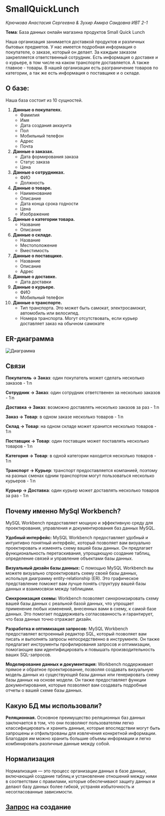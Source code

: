 # SmallQuickLunch
_Крючкова Анастасия Сергеевна & Зухир Амира Саидовна ИВТ 2-1_

__Тема__: База данных онлайн магазина продуктов Small Quick Lunch

Наша организация занимается доставкой продуктов и различных бытовых предметов. У нас имеется подробная информация о покупателе, о заказе, который он делает. За каждым заказом закрепляется ответственный сотрудник. Есть информация о доставке и о курьере, в том числе на каком транспорте доставляется. А также главное - товары. В нашей организации есть разграничение товаров по категории, а так же есть информация о поставщике и о складе.

## О базе:
Наша база состоит из 10 сущностей.
 1. __Данные о покупатеях.__
       - Фамилия
       - Имя
       - Дата создания аккаунта
       - Пол
       - Мобильный телефон
       - Адрес
       - Почта
 2. __Данные о заказах.__
       - Дата формирования заказа
       - Статус заказа
       - Цена
 3. __Данные о сотрудниках.__
       - ФИО
       - Должность
 4. __Данные о товаре.__
       - Наименование
       - Описание
       - Дата конца срока годности
       - Цена
       - Изображение
 5. __Данные о категории товара.__
       - Название
       - Описание
 6. __Данные о складе.__
       - Название
       - Местоположение
       - Вместимость
 7. __Данные о поставщике.__
       - Название
       - Описание
       - Адрес
 8. __Данные о доставке.__
       - Дата доставки
 9. __Данные о курьере.__
       - ФИО
       - Мобильный телефон
 10. __Данные о транспорте.__
       - Тип транспорта. Это может быть самокат, электросамокат, автомобиль или велосипед.
       - Номера транспорта. Могут отсутствовать, если курьер доставляет заказ на обычном самокате

## ER-диаграмма
![Диаграмма](https://github.com/nestessia/SmallQuickLunch/assets/99599865/a665c4f2-91f0-444d-b433-bfdbe415d9cb)


## Связи
__Покупатель → Заказ__: один покупатель может сделать несколько заказов - 1:n

__Сотрудник → Заказ__: один сотрудник ответственен за несколько заказов - 1:n

__Доставка → Заказ__: возможно доставлять несколько заказов за раз - 1:n

__Заказ → Товар__: в одном заказе несколько товаров - 1:n

__Склад → Товар__: на одном складе может хранится несколько товаров - 1:n

__Поставщик → Товар__: один поставщик может поставлять несколько товаров - 1:n

__Категория → Товар__: в одной категории находится несколько товаров - 1:n

__Транспорт → Курьер__: транспорт предоставляется компанией, поэтому на разных сменах одним транспортом могут пользоваться несколько курьеров - 1:n

__Курьер → Доставка__: один курьер может доставлять несколько товаров за раз - 1:n

## Почему именно MySql Workbench?

MySQL Workbench предоставляет мощную и эффективную среду для проектирования, управления и документирования баз данных MySQL.

__Удобный интерфейс:__ MySQL Workbench предоставляет удобный и интуитивно понятный интерфейс, который позволяет вам визуально проектировать и изменять схему вашей базы данных. Он предлагает функциональность перетаскивания, упрощающую создание таблиц, определение связей и управление объектами базы данных.

__Визуальный дизайн базы данных:__ С помощью MySQL Workbench вы можете визуально спроектировать схему своей базы данных, используя диаграмму entity-relationship (ER). Это графическое представление поможет вам лучше понять структуру вашей базы данных и взаимосвязи между таблицами.

__Синхронизация схемы:__ Workbench позволяет синхронизировать схему вашей базы данных с реальной базой данных, что упрощает применение любых изменений, внесенных вами в схему, к самой базе данных. Это помогает поддерживать согласованность и гарантирует, что база данных точно отражает дизайн.

__Разработка и оптимизация запросов:__ MySQL Workbench предоставляет встроенный редактор SQL, который позволяет вам писать и выполнять запросы непосредственно в инструменте. Он также предлагает инструменты профилирования запросов и оптимизации, помогающие вам идентифицировать и повышать производительность ваших SQL-запросов.

__Моделирование данных и документация:__ Workbench поддерживает прямое и обратное проектирование, позволяя создавать визуальную модель данных из существующей базы данных или генерировать схему базы данных на основе модели. Он также предоставляет функции документирования, которые позволяют вам создавать подробные отчеты о вашей схеме базы данных.

## Какую БД мы использовали? 
__Реляционная.__
Основное преимущество реляционных баз данных заключается в том, что они позволяют пользователям легко классифицировать и хранить данные, которые впоследствии могут быть запрошены и отфильтрованы для извлечения конкретной информации. Благодаря им можно хранить большие объемы информации и легко комбинировать различные данные между собой. 

## Нормализация
Нормализация — это процесс организации данных в базе данных, включающий создание таблиц и установление отношений между ними в соответствии с правилами, которые обеспечивают защиту данных и делают базу данных более гибкой, устраняя избыточность и несогласованные зависимости.

## [Запрос](https://github.com/nestessia/SmallQuickLunch/blob/main/create.sql) на создание


